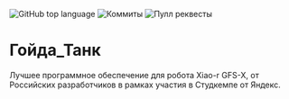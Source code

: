 ![GitHub top language](https://img.shields.io/github/languages/top/FoxStudiosTeam/YandexStudCamp?logo=python&logoColor=yellow) ![Коммиты](https://img.shields.io/github/commit-activity/t/FoxStudiosTeam/YandexStudCamp?logo=github&color=%2338f538) ![Пулл реквесты](https://img.shields.io/github/issues-pr-closed/FoxStudiosTeam/YandexStudCamp?logo=github)
#
# Гойда_Танк 

Лучшее программное обеспечение для робота Xiao-r GFS-X, от Российских разработчиков в рамках участия в Студкемпе от Яндекс.
